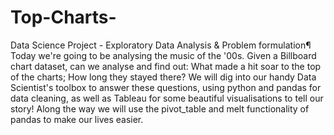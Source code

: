 # Top-Charts-
Data Science Project - Exploratory Data Analysis &amp; Problem formulation¶ Today we're going to be analysing the music of the '00s. Given a Billboard chart dataset, can we analyse and find out:  What made a hit soar to the top of the charts; How long they stayed there? We will dig into our handy Data Scientist's toolbox to answer these questions, using python and pandas for data cleaning, as well as Tableau for some beautiful visualisations to tell our story! Along the way we will use the pivot_table and melt functionality of pandas to make our lives easier.
